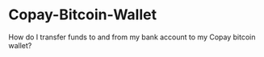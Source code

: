 # Copay-Bitcoin-Wallet
How do I transfer funds to and from my bank account to my Copay bitcoin wallet?
